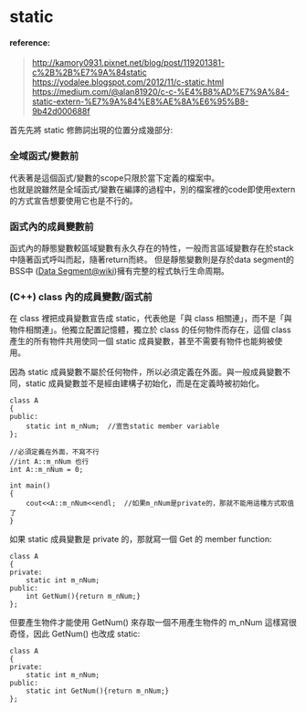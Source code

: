 # static

#### reference:  
> http://kamory0931.pixnet.net/blog/post/119201381-c%2B%2B%E7%9A%84static  
> https://yodalee.blogspot.com/2012/11/c-static.html  
> https://medium.com/@alan81920/c-c-%E4%B8%AD%E7%9A%84-static-extern-%E7%9A%84%E8%AE%8A%E6%95%B8-9b42d000688f

首先先將 static 修飾詞出現的位置分成幾部分:

### 全域函式/變數前

代表著是這個函式/變數的scope只限於當下定義的檔案中。  
也就是說雖然是全域函式/變數在編譯的過程中，別的檔案裡的code即使用extern的方式宣告想要使用它也是不行的。

### 函式內的成員變數前

函式內的靜態變數較區域變數有永久存在的特性，一般而言區域變數存在於stack中隨著函式呼叫而起，隨著return而終。
但是靜態變數則是存於data segment的BSS中 ([Data Segment@wiki](https://en.wikipedia.org/wiki/Data_segment))擁有完整的程式執行生命周期。

### (C++) class 內的成員變數/函式前

在 class 裡把成員變數宣告成 static，代表他是「與 class 相關連」，而不是「與物件相關連」。他獨立配置記憶體，獨立於 class 的任何物件而存在，這個 class 產生的所有物件共用使同一個 static 成員變數，甚至不需要有物件也能夠被使用。

因為 static 成員變數不屬於任何物件，所以必須定義在外面。與一般成員變數不同，static 成員變數並不是經由建構子初始化，而是在定義時被初始化。

```
class A
{
public:
	static int m_nNum;	//宣告static member variable
};

//必須定義在外面，不寫不行
//int A::m_nNum 也行
int A::m_nNum = 0;	

int main()
{
	cout<<A::m_nNum<<endl;	//如果m_nNum是private的，那就不能用這種方式取值了
}

```

如果 static 成員變數是 private 的，那就寫一個 Get 的 member function:

```
class A
{
private:
	static int m_nNum;
public:
	int GetNum(){return m_nNum;}
};
```

但要產生物件才能使用 GetNum() 來存取一個不用產生物件的 m_nNum 這樣寫很奇怪，因此 GetNum() 也改成 static:

```
class A
{
private:
	static int m_nNum;
public:
	static int GetNum(){return m_nNum;}
};
```